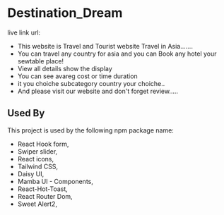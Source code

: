 # Destination_Dream

live link url:

- This website is Travel and Tourist website Travel in Asia.......
- You can travel any country for asia and you can Book any hotel your sewtable place!
- View all details show the display
- You can see avareg cost or time duration
- it you choiche subcategory country your choiche..
- And please visit our website and don't forget review.....

## Used By

This project is used by the following npm package name:

- React Hook form,
- Swiper slider,
- React icons,
- Tailwind CSS,
- Daisy UI,
- Mamba UI - Components,
- React-Hot-Toast,
- React Router Dom,
- Sweet Alert2,
